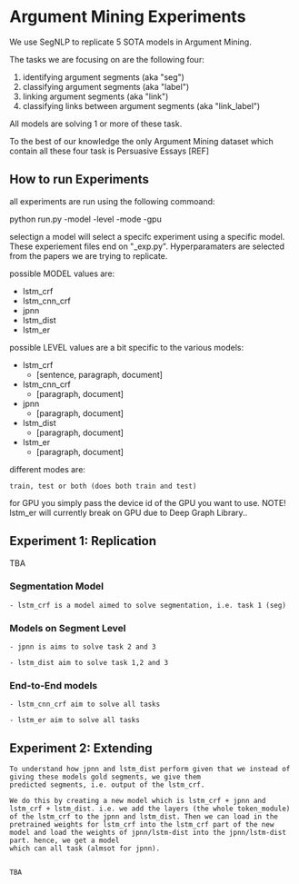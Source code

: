 
# Argument Mining Experiments

We use SegNLP to replicate 5 SOTA models in Argument Mining.

The tasks we are focusing on are the following four:

1) identifying argument segments (aka "seg")
2) classifying argument segments (aka "label")
3) linking argument segments (aka "link")
3) classifying links between argument segments (aka "link_label")

All models are solving 1 or more of these task.

To the best of our knowledge the only Argument Mining dataset which contain all these four task is Persuasive Essays [REF]

## How to run Experiments

all experiments are run using the following commoand:


python run.py -model <MODEL> -level <LEVEL> -mode <MODE>  -gpu <ID>

selectign a model will select a specifc experiment using a specific model. These experiement files end on "_exp.py".
Hyperparamaters are selected from the papers we are trying to replicate.

possible MODEL values are:

- lstm_crf
- lstm_cnn_crf
- jpnn
- lstm_dist
- lstm_er

possible LEVEL values are a bit specific to the various models:

- lstm_crf
    - [sentence, paragraph, document]
- lstm_cnn_crf
    - [paragraph, document]
- jpnn
    - [paragraph, document]
- lstm_dist
    - [paragraph, document]
- lstm_er
    - [paragraph, document]   


different modes are:

    train, test or both (does both train and test)


for GPU you simply pass the device id of the GPU you want to use. NOTE! lstm_er will currently break on GPU due to Deep Graph Library..



## Experiment 1: Replication

TBA


### Segmentation Model

    - lstm_crf is a model aimed to solve segmentation, i.e. task 1 (seg)


### Models on Segment Level

    - jpnn is aims to solve task 2 and 3

    - lstm_dist aim to solve task 1,2 and 3

### End-to-End models

    - lstm_cnn_crf aim to solve all tasks

    - lstm_er aim to solve all tasks


## Experiment 2: Extending


    To understand how jpnn and lstm_dist perform given that we instead of giving these models gold segments, we give them
    predicted segments, i.e. output of the lstm_crf.

    We do this by creating a new model which is lstm_crf + jpnn and lstm_crf + lstm_dist. i.e. we add the layers (the whole token_module) of the lstm_crf to the jpnn and lstm_dist. Then we can load in the pretrained weights for lstm_crf into the lstm_crf part of the new model and load the weights of jpnn/lstm-dist into the jpnn/lstm-dist part. hence, we get a model
    which can all task (almsot for jpnn).


    TBA
